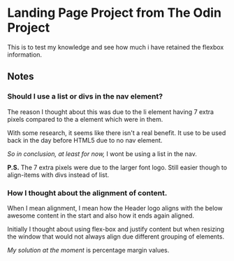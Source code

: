 # Landing Page Project from The Odin Project

This is to test my knowledge and see how much i have retained the flexbox information.

## Notes

### Should I use a list or divs in the nav element?

The reason I thought about this was due to the li element having 7 extra pixels compared to the a element which were in them.

With some research, it seems like there isn't a real benefit. It use to be used back in the day before HTML5 due to no nav element.

_So in conclusion, at least for now,_ I wont be using a list in the nav.

**P.S.** The 7 extra pixels were due to the larger font logo. Still easier though to align-items with divs instead of list.

### How I thought about the alignment of content.

When I mean alignment, I mean how the Header logo aligns with the below awesome content in the start and also how it ends again aligned.

Initially I thought about using flex-box and justify content but when resizing the window that would not always align due different grouping of elements.

_My solution at the moment_ is percentage margin values.
